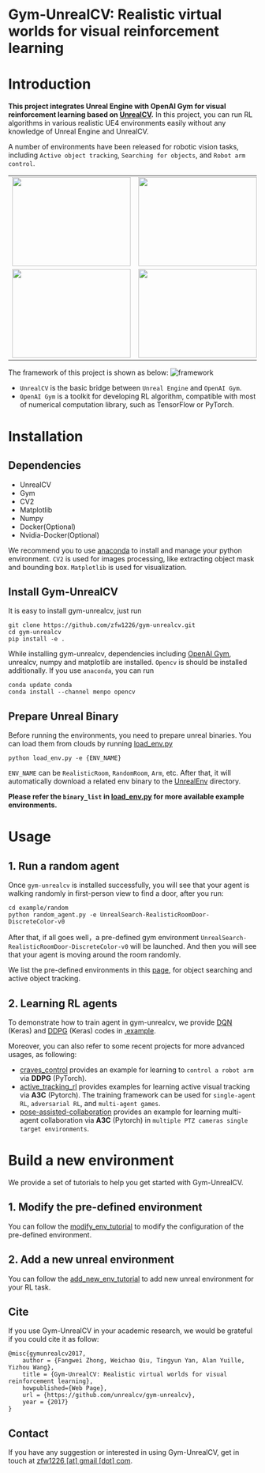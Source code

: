 Gym-UnrealCV: Realistic virtual worlds for visual reinforcement learning
===

# Introduction
**This project integrates Unreal Engine with OpenAI Gym for visual reinforcement learning based on [UnrealCV](http://unrealcv.org/).**
In this project, you can run RL algorithms in various realistic UE4 environments easily without any knowledge of Unreal Engine and UnrealCV.

A number of environments have been released for robotic vision tasks, including  `Active object tracking`, `Searching for objects`, and `Robot arm control`.

<table>
      <tr>
<td><img src="./doc/figs/track/urbancity.gif" width="240" height="180"></td>
<td><img src="./doc/figs/track/garden.gif" width="240" height="180"></td>
<td><img src="./doc/figs/track/snow.gif" width="240" height="180"></td>
   </tr>
   <tr>
<td><img src="./doc/figs/track/garage.gif" width="240" height="180"></td>
<td><img src="./doc/figs/search/search2.gif" width="240" height="180"></td>
<td><img src="./doc/figs/arm/reach-virtual.gif" width="240" height="180"></td>
   </tr>
   <tr>
</table>

The framework of this project is shown as below:
![framework](doc/figs/framework.JPG)

- ```UnrealCV``` is the basic bridge between ```Unreal Engine``` and ```OpenAI Gym```.
- ```OpenAI Gym``` is a toolkit for developing RL algorithm, compatible with most of numerical computation library, such as TensorFlow or PyTorch. 



# Installation
## Dependencies
- UnrealCV
- Gym
- CV2
- Matplotlib
- Numpy
- Docker(Optional)
- Nvidia-Docker(Optional)
 
We recommend you to use [anaconda](https://www.continuum.io/downloads) to install and manage your python environment.
```CV2``` is used for images processing, like extracting object mask and bounding box. ```Matplotlib``` is used for visualization.
## Install Gym-UnrealCV

It is easy to install gym-unrealcv, just run
```
git clone https://github.com/zfw1226/gym-unrealcv.git
cd gym-unrealcv
pip install -e . 
```
While installing gym-unrealcv, dependencies including [OpenAI Gym](https://github.com/openai/gym), unrealcv, numpy and matplotlib are installed.
`Opencv` is should be installed additionally. 
If you use ```anaconda```, you can run
```
conda update conda
conda install --channel menpo opencv
```

## Prepare Unreal Binary
Before running the environments, you need to prepare unreal binaries. 
You can load them from clouds by running [load_env.py](load_env.py)
```
python load_env.py -e {ENV_NAME}
```
`ENV_NAME` can be `RealisticRoom`, `RandomRoom`, `Arm`, etc. 
After that, it will automatically download a related env binary
to the [UnrealEnv](gym_unrealcv/envs/UnrealEnv) directory.

**Please refer the ``binary_list`` in [load_env.py](load_env.py) for more available example environments.**

# Usage
## 1. Run a random agent

Once ```gym-unrealcv``` is installed successfully, you will see that your agent is walking randomly in first-person view to find a door, after you run:
```
cd example/random
python random_agent.py -e UnrealSearch-RealisticRoomDoor-DiscreteColor-v0
```
After that, if all goes well，a pre-defined gym environment ```UnrealSearch-RealisticRoomDoor-DiscreteColor-v0``` will be launched.
And then you will see that your agent is moving around the room randomly.

We list the pre-defined environments in this [page](doc/EnvLists.md), for object searching and active object tracking. 

## 2. Learning RL agents
To demonstrate how to train agent in gym-unrealcv, we provide [DQN](doc/dqn.md) (Keras) and [DDPG](doc/ddpg.md) (Keras) codes  in [.example](.example).

Moreover, you can also refer to some recent projects for more advanced usages, as following:
- [craves_control](https://github.com/zfw1226/craves_control) provides an example for learning to ``control a robot arm`` via **DDPG** (PyTorch).
- [active_tracking_rl](https://github.com/zfw1226/active_tracking_rl) provides examples for learning active visual tracking via **A3C** (Pytorch). The training framework can be used for ``single-agent RL``, ``adversarial RL``, and ``multi-agent games``.
- [pose-assisted-collaboration](https://github.com/LilJing/pose-assisted-collaboration) provides an example for learning multi-agent collaboration via **A3C** (Pytorch) in ``multiple PTZ cameras single target environments``.

# Build a new environment
We provide a set of tutorials to help you get started with Gym-UnrealCV.
## 1. Modify the pre-defined environment
You can follow the [modify_env_tutorial](doc/config_env.md) to modify the configuration of the pre-defined environment.

## 2. Add a new unreal environment
You can follow the [add_new_env_tutorial](doc/addEnv.md) to add new unreal environment for your RL task.

 
## Cite
If you use Gym-UnrealCV in your academic research, we would be grateful if you could cite it as follow:
```
@misc{gymunrealcv2017,
    author = {Fangwei Zhong, Weichao Qiu, Tingyun Yan, Alan Yuille, Yizhou Wang},
    title = {Gym-UnrealCV: Realistic virtual worlds for visual reinforcement learning},
    howpublished={Web Page},
    url = {https://github.com/unrealcv/gym-unrealcv},
    year = {2017}
}
```
## Contact
If you have any suggestion or interested in using Gym-UnrealCV, get in touch at [zfw1226 [at] gmail [dot] com](zfw1226@gmail.com).



